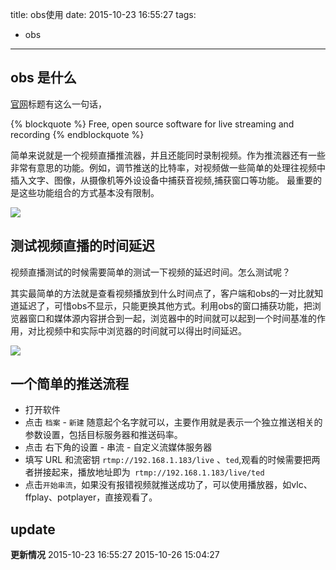 title: obs使用
date: 2015-10-23 16:55:27
tags:
- obs
---


## obs 是什么

[官网](https://obsproject.com/)标题有这么一句话，

{% blockquote %}
Free, open source software for live streaming and recording
{% endblockquote %}

简单来说就是一个视频直播推流器，并且还能同时录制视频。作为推流器还有一些非常有意思的功能。例如，调节推送的比特率，对视频做一些简单的处理往视频中插入文字、图像，从摄像机等外设设备中捕获音视频,捕获窗口等功能。 最重要的是这些功能组合的方式基本没有限制。

![](/imgs/obs-use.png)

## 测试视频直播的时间延迟

视频直播测试的时候需要简单的测试一下视频的延迟时间。怎么测试呢？

其实最简单的方法就是查看视频播放到什么时间点了，客户端和obs的一对比就知道延迟了，可惜obs不显示，只能更换其他方式。利用obs的窗口捕获功能，把浏览器窗口和媒体源内容拼合到一起，浏览器中的时间就可以起到一个时间基准的作用，对比视频中和实际中浏览器的时间就可以得出时间延迟。

![](/imgs/obs-1.png)

## 一个简单的推送流程
- 打开软件
- 点击 `档案` - `新建`  随意起个名字就可以，主要作用就是表示一个独立推送相关的参数设置，包括目标服务器和推送码率。
- 点击 右下角的设置 - 串流 - 自定义流媒体服务器 
- 填写 URL 和流密钥 `rtmp://192.168.1.183/live` 、`ted`,观看的时候需要把两者拼接起来，播放地址即为` rtmp://192.168.1.183/live/ted`
- 点击`开始串流`，如果没有报错视频就推送成功了，可以使用播放器，如vlc、ffplay、potplayer，直接观看了。

## update

**更新情况**
2015-10-23 16:55:27
2015-10-26 15:04:27

